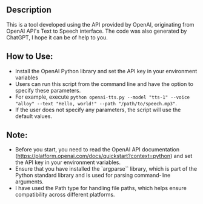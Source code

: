 ## Description

This is a tool developed using the API provided by OpenAI, originating from OpenAI API's Text to Speech interface. The code was also generated by ChatGPT, I hope it can be of help to you.

## How to Use:

* Install the OpenAI Python library and set the API key in your environment variables
* Users can run this script from the command line and have the option to specify these parameters.
* For example, execute `python openai-tts.py --model "tts-1" --voice "alloy" --text "Hello, world!" --path "/path/to/speech.mp3"`.
* If the user does not specify any parameters, the script will use the default values.

## Note:

* Before you start, you need to read the OpenAI API documentation (https://platform.openai.com/docs/quickstart?context=python) and set the API key in your environment variables.
* Ensure that you have installed the `argparse`` library, which is part of the Python standard library and is used for parsing command-line arguments.
* I have used the Path type for handling file paths, which helps ensure compatibility across different platforms.